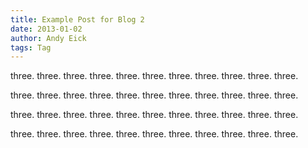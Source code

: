 ```yaml
---
title: Example Post for Blog 2
date: 2013-01-02
author: Andy Eick
tags: Tag
---
```

three. three. three. three. three. three. three. three. three. three. three.

three. three. three. three. three. three. three. three. three. three. three.


three. three. three. three. three. three. three. three. three. three. three.

three. three. three. three. three. three. three. three. three. three. three.